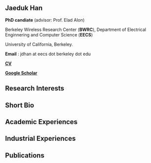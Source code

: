 ## Jaeduk Han

**PhD candiate** (advisor: Prof. Elad Alon)

Berkeley Wireless Research Center (**BWRC**), Department of Electrical Enginnering and Computer Science (**EECS**)

University of California, Berkeley.

**Email** : jdhan at eecs dot berkeley dot edu

**[CV](https://www.dropbox.com/s/bg2wus6g05v0dqv/CV_JDHAN_170825.pdf?dl=0)**

**[Google Scholar](https://scholar.google.com/citations?user=l3DrF84AAAAJ&hl=en)**

## Research Interests


## Short Bio


## Academic Experiences


## Industrial Experiences


## Publications

